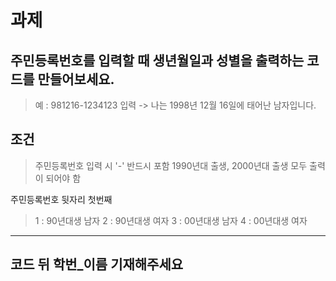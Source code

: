 # 과제

## 주민등록번호를 입력할 때 생년월일과 성별을 출력하는 코드를 만들어보세요.
> 예 : 981216-1234123 입력 -> 나는 1998년 12월 16일에 태어난 남자입니다.

## 조건
> 주민등록번호 입력 시 '-' 반드시 포함
> 1990년대 출생, 2000년대 출생 모두 출력이 되어야 함

주민등록번호 뒷자리 첫번째
> 1 : 90년대생 남자
> 2 : 90년대생 여자
> 3 : 00년대생 남자
> 4 : 00년대생 여자

--------------------------------------------------

## 코드 뒤 학번_이름 기재해주세요
